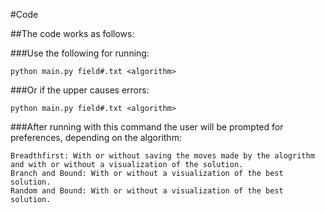 #Code

##The code works as follows:

###Use the following for running:

```
python main.py field#.txt <algorithm>
```

###Or if the upper causes errors:

```
python main.py field#.txt <algorithm>
```

###After running with this command the user will be prompted for preferences, depending on the algorithm:
```
Breadthfirst: With or without saving the moves made by the alogrithm and with or without a visualization of the solution.
Branch and Bound: With or without a visualization of the best solution.
Random and Bound: With or without a visualization of the best solution.
```
